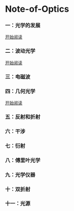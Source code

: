 # Note-of-Optics

### 一：光学的发展

[开始阅读](https://github.com/Reuben-Sun/Note-of-Optics/blob/main/%E5%85%89%E5%AD%A6%E7%9A%84%E5%8F%91%E5%B1%95.md)

### 二：波动光学

[开始阅读](https://github.com/Reuben-Sun/Note-of-Optics/blob/main/%E6%B3%A2%E5%8A%A8%E5%85%89%E5%AD%A6.md#%E6%B3%A2%E5%8A%A8%E5%85%89%E5%AD%A6)

### 三：电磁波

### 四：几何光学

[开始阅读](https://github.com/Reuben-Sun/Note-of-Optics/blob/main/%E5%87%A0%E4%BD%95%E5%85%89%E5%AD%A6.md#%E5%87%A0%E4%BD%95%E5%85%89%E5%AD%A6)

### 五：反射和折射

### 六：干涉

### 七：衍射

### 八：傅里叶光学

### 九：光学仪器

### 十：双折射

### 十一：光源
